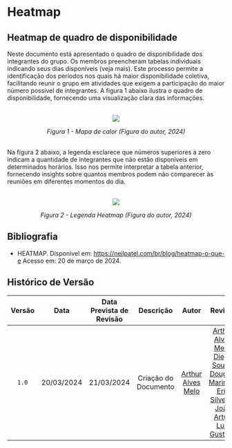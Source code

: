 # Heatmap

## <a>Heatmap de quadro de disponibilidade</a>
Neste documento está apresentado o quadro de disponibilidade dos integrantes do grupo. Os membros preencheram tabelas individuais indicando seus dias disponíveis (veja mais). Este processo permite a identificação dos períodos nos quais há maior disponibilidade coletiva, facilitando reunir o grupo em atividades que exigem a participação do maior número possível de integrantes. A figura 1 abaixo ilustra o quadro de disponibilidade, fornecendo uma visualização clara das informações.<br><br>

<center>

<img src='https://github.com/Interacao-Humano-Computador/2024.1-Grupo01/blob/git-pages/assets/images/heatmap.png?raw=true'></img>

*Figura 1 - Mapa de calor (Figura do autor, 2024)*
<br><br>

</center>

Na figura 2 abaixo, a legenda esclarece que números superiores a zero indicam a quantidade de integrantes que não estão disponíveis em determinados horários. Isso nos permite interpretar a tabela anterior, fornecendo insights sobre quantos membros podem não comparecer às reuniões em diferentes momentos do dia.<br><br>

<center>

<img src='https://github.com/Interacao-Humano-Computador/2024.1-Grupo01/blob/git-pages/assets/images/legendaHeatmap.png?raw=true'></img><br>

*Figura 2 - Legenda Heatmap  (Figura do autor, 2024)*

</center>

## <a>Bibliografia</a>
- HEATMAP. Disponível em: <a href="https://neilpatel.com/br/blog/heatmap-o-que-e">https://neilpatel.com/br/blog/heatmap-o-que-e</a> Acesso em: 20 de março de 2024.

## <a>Histórico de Versão</a>

|Versão|Data|Data Prevista de Revisão|Descrição|Autor|Revisor|
| :----------: |:-----------:| :------: | :-----------: | :---------: |:---------: |
|`1.0`|20/03/2024|21/03/2024|Criação do Documento|[Arthur Alves Melo](https://github.com/Arthrok)|[Arthur Alves Melo](https://github.com/Arthrok), [Diego Sousa](https://github.com/DiegoSousaLeite), [Douglas Marinho](https://github.com/M4RINH0), [Eric Silveira](https://github.com/ericbky), [João Artur](https://github.com/joao-artl), [Luiz Gustavo](https://github.com/LuizGust4vo)|
